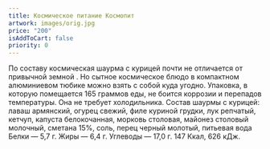 ```yaml
---
title: Космическое питание Космопит
artwork: images/orig.jpg
price: "200"
isAddToCart: false
priority: 0
---
```

По составу космическая шаурма с курицей почти не отличается от привычной земной . Но сытное космическое блюдо в компактном алюминиевом тюбике можно взять с собой куда угодно. Упаковка, в которую помещается 165 граммов еды, не боится коррозии и перепадов температуры. Она не требует холодильника.  Состав шаурмы с курицей: лаваш армянский, огурец свежий, филе куриной грудки, лук репчатый, кетчуп, капуста белокочанная, морковь столовая, майонез столовый молочный, сметана 15%, соль, перец черный молотый, питьевая вода Белки — 5,7 г. Жиры — 6,4 г. Углеводы — 17,0 г. 147 Ккал, 626 кДж.